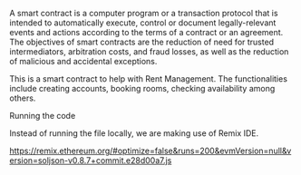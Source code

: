 A smart contract is a computer program or a transaction protocol that is intended to automatically execute, control or document legally-relevant events and actions according to the terms of a contract or an agreement. The objectives of smart contracts are the reduction of need for trusted intermediators, arbitration costs, and fraud losses, as well as the reduction of malicious and accidental exceptions. 

This is a smart contract to help with Rent Management. The functionalities include creating accounts, booking rooms, checking availability among others. 

Running the code 

Instead of running the file locally, we are making use of Remix IDE. 

https://remix.ethereum.org/#optimize=false&runs=200&evmVersion=null&version=soljson-v0.8.7+commit.e28d00a7.js

